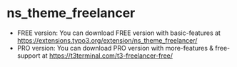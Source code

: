 # ns_theme_freelancer

- FREE version: You can download FREE version with basic-features at https://extensions.typo3.org/extension/ns_theme_freelancer/
- PRO version: You can download PRO version with more-features & free-support at https://t3terminal.com/t3-freelancer-free/
